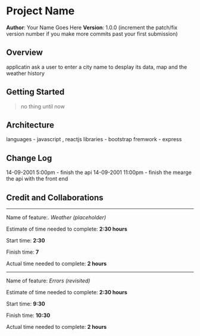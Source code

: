 # Project Name

**Author**: Your Name Goes Here
**Version**: 1.0.0 (increment the patch/fix version number if you make more commits past your first submission)

## Overview

<!-- Provide a high level overview of what this application is and why you are building it, beyond the fact that it's an assignment for this class. (i.e. What's your problem domain?) -->

applicatin ask a user to enter a city name to desplay its data, map and the weather history

## Getting Started

<!-- What are the steps that a user must take in order to build this app on their own machine and get it running? -->

> no thing until now

## Architecture

<!-- Provide a detailed description of the application design. What technologies (languages, libraries, etc) you're using, and any other relevant design information. -->

languages - javascript , reactjs
libraries - bootstrap
fremwork - express

## Change Log

<!-- Use this area to document the iterative changes made to your application as each feature is successfully implemented. Use time stamps. Here's an example:

01-01-2001 4:59pm - Application now has a fully-functional express server, with a GET route for the location resource. -->

14-09-2001 5:00pm - finish the api
14-09-2001 11:00pm - finish the mearge the api with the front end

## Credit and Collaborations

<!-- Give credit (and a link) to other people or resources that helped you build this application. -->

---

Name of feature:. _Weather (placeholder)_

Estimate of time needed to complete: **2:30 hours**

Start time: **2:30**

Finish time: **7**

Actual time needed to complete: **2 hours**

---

Name of feature: _Errors (revisited)_

Estimate of time needed to complete: **2:30 hours**

Start time: **9:30**

Finish time: **10:30**

Actual time needed to complete: **2 hours**
